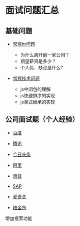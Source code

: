 # 面试问题汇总

## 基础问题
- [常规hr问题][1]
    - 为什么离开前一家公司？
    - 期望薪资是多少？
    - 个人优、缺点是什么?

- [常规技术问题][2]
    - js中闭包的理解
    - js快速排序的实现
    - js类式继承的实现

## 公司面试题（个人经验）

- [百度][3]

- [腾讯][10]

- [今日头条][4]

- [阿里][5]

- [惠普][6]

- [SAP][7]

- [爱奇艺][8]

- [陆金所][9]

增加搜索功能

[1]: ./常规问题/常规hr问题.md
[2]: ./常规问题/常规技术问题.md
[3]: ./公司面试题/百度面试题.md
[4]: ./公司面试题/今日头条面试题.md
[5]: ./公司面试题/阿里面试题.md
[6]: ./公司面试题/惠普面试题.md
[7]: ./公司面试题/SAP面试题.md
[8]: ./公司面试题/爱奇艺面试题.md
[9]: ./公司面试题/陆金所面试题.md
[10]: ./公司面试题/腾讯面试题.md
